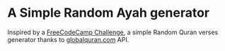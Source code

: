 # A Simple Random Ayah generator
Inspired by a [FreeCodeCamp Challenge](https://www.freecodecamp.com/challenges/build-a-random-quote-machine), a simple Random Quran verses generator thanks to [globalquran.com](globalquran.com) API.